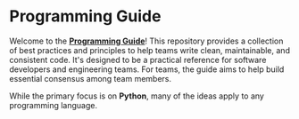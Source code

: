 # Programming Guide

Welcome to the **[Programming Guide](programming_guide.md)**! This repository provides a collection of best practices and principles to help teams write clean, maintainable, and consistent code. It's designed to be a practical reference for software developers and engineering teams. For teams, the guide aims to help build essential consensus among team members.

While the primary focus is on **Python**, many of the ideas apply to any programming language.
